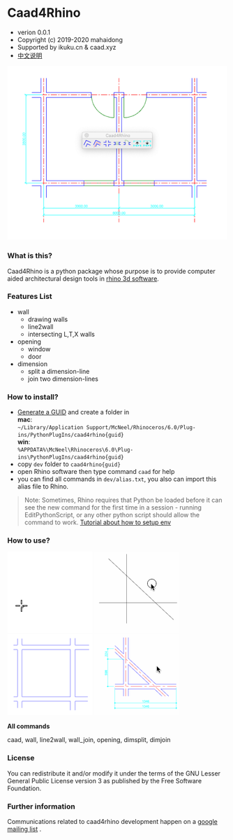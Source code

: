 # Caad4Rhino

* verion 0.0.1  
* Copyright (c) 2019-2020 mahaidong
* Supported by ikuku.cn & caad.xyz 
* [中文说明](./readme-cn.md)

![caad4rhino](./resource/images/caad4rhino-w.png)

### What is this?

Caad4Rhino is a python package whose purpose is to provide computer aided architectural design tools in [rhino 3d software](https://www.rhino3d.com).

### Features List

* wall 
    * drawing walls
    * line2wall
    * intersecting L,T,X walls
* opening
    * window
    * door
* dimension
    * split a dimension-line
    * join two dimension-lines

### How to install?

* [Generate a GUID](https://www.guidgenerator.com/online-guid-generator.aspx) and create a folder in   
**mac**:   
`~/Library/Application Support/McNeel/Rhinoceros/6.0/Plug-ins/PythonPlugIns/caad4rhino{guid}`  
**win**:   
`%APPDATA%\McNeel\Rhinoceros\6.0\Plug-ins\PythonPlugIns/caad4rhino{guid}`
* copy `dev` folder to `caad4rhino{guid}`
* open Rhino software then type command `caad` for help
* you can find all commands in `dev/alias.txt`, you also can import this alias file to Rhino. 

>Note: Sometimes, Rhino requires that Python be loaded before it can see the new command for the first time in a session - running EditPythonScript, or any other python script should allow the command to work.  [Tutorial about how to setup env](./HowToSetupENV.md)

### How to use?

![wall](./resource/images/wall.gif)
![line2wall](./resource/images/line2wall.gif)
![opening](./resource/images/opening.gif)
![dim](./resource/images/dim.gif)

**All commands**

caad, wall, line2wall, wall_join, opening, dimsplit, dimjoin

### License

You can redistribute it and/or modify it under the terms of the GNU Lesser General Public License version 3 as published by the Free Software Foundation.

### Further information

Communications related to caad4rhino development happen on a [google mailing list](https://groups.google.com/d/forum/rhino4caad) .
